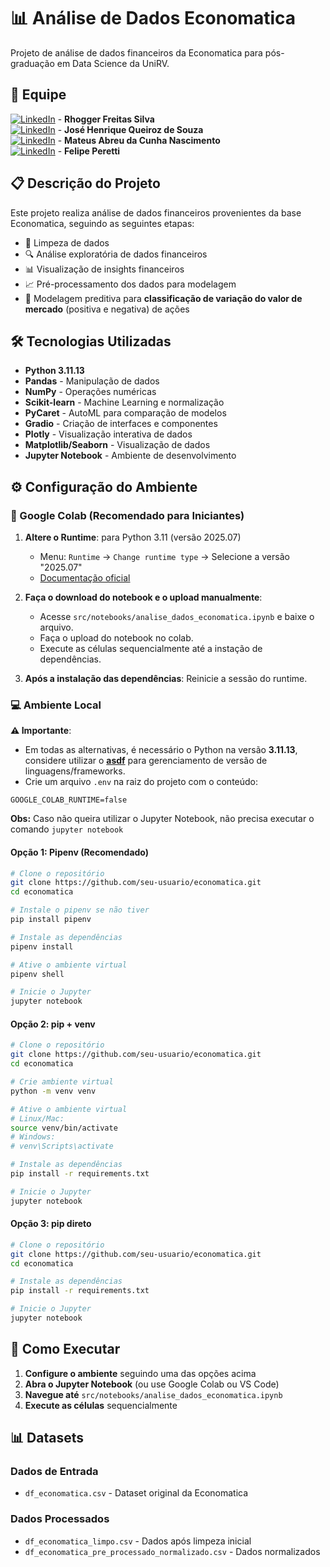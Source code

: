 # 📊 Análise de Dados Economatica

Projeto de análise de dados financeiros da Economatica para pós-graduação em Data Science da UniRV.

## 👥 Equipe

[![LinkedIn](https://img.shields.io/badge/LinkedIn-0077B5?style=for-the-badge&logo=linkedin&logoColor=white&style=flat&logoSize=15)](https://www.linkedin.com/in/rhogger-fs/) - **Rhogger Freitas Silva**
<br>
[![LinkedIn](https://img.shields.io/badge/LinkedIn-0077B5?style=for-the-badge&logo=linkedin&logoColor=white&style=flat&logoSize=15)](https://www.linkedin.com/in/josehenriqve/) - **José Henrique Queiroz de Souza**
<br>
[![LinkedIn](https://img.shields.io/badge/LinkedIn-0077B5?style=for-the-badge&logo=linkedin&logoColor=white&style=flat&logoSize=15)](https://www.linkedin.com/in/mateusabreucn/) - **Mateus Abreu da Cunha Nascimento**
<br>
[![LinkedIn](https://img.shields.io/badge/LinkedIn-0077B5?style=for-the-badge&logo=linkedin&logoColor=white&style=flat&logoSize=15)](https://www.linkedin.com/in/felipeperetti/) - **Felipe Peretti**

## 📋 Descrição do Projeto

Este projeto realiza análise de dados financeiros provenientes da base Economatica, seguindo as seguintes etapas:

- 🧹 Limpeza de dados
- 🔍 Análise exploratória de dados financeiros  
- 📊 Visualização de insights financeiros
- 📈 Pré-processamento dos dados para modelagem
- 🤖 Modelagem preditiva para **classificação de variação do valor de mercado** (positiva e negativa) de ações

## 🛠️ Tecnologias Utilizadas

- **Python 3.11.13**
- **Pandas** - Manipulação de dados
- **NumPy** - Operações numéricas
- **Scikit-learn** - Machine Learning e normalização
- **PyCaret** - AutoML para comparação de modelos
- **Gradio** - Criação de interfaces e componentes
- **Plotly** - Visualização interativa de dados
- **Matplotlib/Seaborn** - Visualização de dados
- **Jupyter Notebook** - Ambiente de desenvolvimento

## ⚙️ Configuração do Ambiente

### 📱 Google Colab (Recomendado para Iniciantes)

1. **Altere o Runtime**: para Python 3.11 (versão 2025.07)
   - Menu: `Runtime` → `Change runtime type` → Selecione a versão "2025.07"
   - [Documentação oficial](https://research.google.com/colaboratory/runtime-version-faq.html#2025.07)

2. **Faça o download do notebook e o upload manualmente**:
   - Acesse `src/notebooks/analise_dados_economatica.ipynb` e baixe o arquivo.
   - Faça o upload do notebook no colab.
   - Execute as células sequencialmente até a instação de dependências.

3. **Após a instalação das dependências**: Reinicie a sessão do runtime.

### 💻 Ambiente Local

**⚠️ Importante**: 
- Em todas as alternativas, é necessário o Python na versão **3.11.13**, considere utilizar o [**asdf**](https://asdf-vm.com/) para gerenciamento de versão de linguagens/frameworks.
- Crie um arquivo `.env` na raiz do projeto com o conteúdo:
```
GOOGLE_COLAB_RUNTIME=false
```

**Obs:** Caso não queira utilizar o Jupyter Notebook, não precisa executar o comando `jupyter notebook`

#### Opção 1: Pipenv (Recomendado)

```bash
# Clone o repositório
git clone https://github.com/seu-usuario/economatica.git
cd economatica

# Instale o pipenv se não tiver
pip install pipenv

# Instale as dependências
pipenv install

# Ative o ambiente virtual
pipenv shell

# Inicie o Jupyter
jupyter notebook
```

#### Opção 2: pip + venv

```bash
# Clone o repositório
git clone https://github.com/seu-usuario/economatica.git
cd economatica

# Crie ambiente virtual
python -m venv venv

# Ative o ambiente virtual
# Linux/Mac:
source venv/bin/activate
# Windows:
# venv\Scripts\activate

# Instale as dependências
pip install -r requirements.txt

# Inicie o Jupyter
jupyter notebook
```

#### Opção 3: pip direto

```bash
# Clone o repositório
git clone https://github.com/seu-usuario/economatica.git
cd economatica

# Instale as dependências
pip install -r requirements.txt

# Inicie o Jupyter
jupyter notebook
```

## 🚀 Como Executar

1. **Configure o ambiente** seguindo uma das opções acima
2. **Abra o Jupyter Notebook** (ou use Google Colab ou VS Code)
3. **Navegue até** `src/notebooks/analise_dados_economatica.ipynb`
4. **Execute as células** sequencialmente

## 📊 Datasets

### Dados de Entrada
- `df_economatica.csv` - Dataset original da Economatica

### Dados Processados
- `df_economatica_limpo.csv` - Dados após limpeza inicial
- `df_economatica_pre_processado_normalizado.csv` - Dados normalizados
